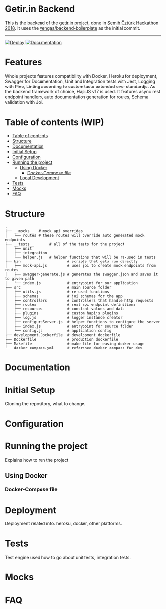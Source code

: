 <div align="center>
    <img src="https://github.com/hapijs/hapi/raw/65944e55ea35189c68b2a5bd9f8cc039e5147961/images/17.png" alt="Getir.in Backend">
    <h1>Getir.in Backend</h1>
</div>

This is the backend of the [getir.in](https://github.com/getirin) project, done in [Semih Öztürk Hackathon 2018](http://hackathon.getir.com). It uses the [yengas/backend-boilerplate](https://github.com/Yengas/backend-boilerplate) as the initial commit. 

--------------------

[![Deploy](https://www.herokucdn.com/deploy/button.svg)](https://heroku.com/deploy?template=https://github.com/yengas/backend-boilerplate)
[![Documentation](	https://img.shields.io/swagger/valid/2.0/https/api.getir.in/swagger.json.svg)](https://yengas-boilerplate.herokuapp.com/documentation)

# Features

Whole projects features compatibility with Docker, Heroku for deployment, Swagger for Documentation, Unit and Integration tests with Jest, Logging with Pino, Linting according to custom taste extended over standardjs. As the backend framework of choice, HapiJS v17 is used. It features async rest endpoint handlers, auto documentation generation for routes, Schema validation with Joi.

Table of contents (WIP)
=================

<!--ts-->
   * [Table of contents](#table-of-contents)
   * [Structure](#structure)
   * [Documentation](#documentation)
   * [Initial Setup](#initial-setup)
   * [Configuration](#configuration)
   * [Running the project](#running-the-project)
      * [Using Docker](#using-docker)
        * [Docker-Compose file](#docker-compose-file)
      * [Local Development](#local-files)
   * [Tests](#tests)
   * [Mocks](#mocks)
   * [FAQ](#faq)
<!--te-->

# Structure
```
.
├── __mocks__  # mock api overrides 
│   └── routes # these routes will override auto generated mock endpoints
├── __tests__       # all of the tests for the project
│   ├── unit        
│   ├── integration 
│   └── helper.js   # helper functions that will be re-used in tests
├── bin                     # scripts that gets run directly
│   ├── mock-api.js         # uses joi to create mock endpoints from routes
│   ├── swagger-generate.js # generates the swagger.json and saves it to given path
│   └── index.js            # entrypoint for our application
├── src                     # main source folder
│   ├── utils.js            # re-used functions
│   ├── schemas             # joi schemas for the app
│   ├── controllers         # controllers that handle http requests
│   ├── routes              # rest api endpoint definitions
│   ├── resources           # constant values and data
│   ├── plugins             # custom hapijs plugins
│   ├── log.js              # logger instance creator
│   ├── configureServer.js  # helper functions to configure the server
│   ├── index.js            # entrypoint for source folder
│   └── config.js           # application config
├── development.Dockerfile  # development dockerfile
├── Dockerfile              # production dockerfile
├── Makefile                # make file for easing docker usage
└── docker-compose.yml      # reference docker-compose for dev
```

# Documentation
# Initial Setup
Cloning the repository, what to change.
# Configuration
# Running the project
Explains how to run the project
## Using Docker
### Docker-Compose file
# Deployment
Deployment related info. heroku, docker, other platforms.
# Tests
Test engine used how to go about unit tests, integration tests. 
# Mocks
# FAQ
